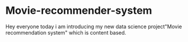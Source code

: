 # Movie-recommender-system
Hey everyone today i am introducing  my new data science project"Movie recommendation system" which is content based.
